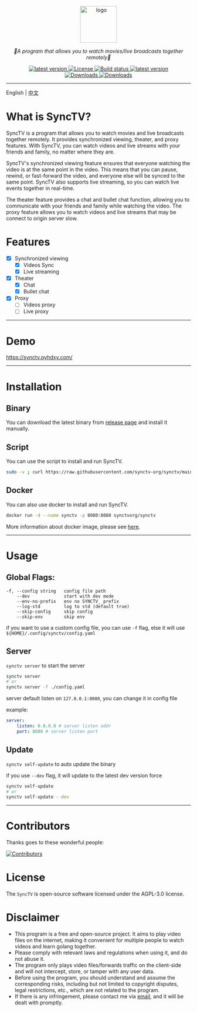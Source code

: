 <div align="center">
  <a href="https://github.com/synctv-org/docs"><img height="100px" alt="logo" src="https://cdn.jsdelivr.net/gh/synctv-org/docs@main/logo/logo.png"/></a>
  <p><em>👫A program that allows you to watch movies/live broadcasts together remotely🍿</em></p>
    <div>
        <a href="https://goreportcard.com/report/github.com/synctv-org/synctv">
            <img src="https://goreportcard.com/badge/github.com/synctv-org/synctv" alt="latest version" />
        </a>
        <a href="https://github.com/synctv-org/synctv/blob/main/LICENSE">
            <img src="https://img.shields.io/github/license/synctv-org/synctv" alt="License" />
        </a>
        <a href="https://github.com/synctv-org/synctv/actions?query=workflow%3Abuild">
            <img src="https://img.shields.io/github/actions/workflow/status/synctv-org/synctv/build.yml?branch=main" alt="Build status" />
        </a>
        <a href="https://github.com/synctv-org/synctv/releases">
            <img src="https://img.shields.io/github/release/synctv-org/synctv" alt="latest version" />
        </a>
    </div>
    <div>
        <a href="https://github.com/synctv-org/synctv/releases">
            <img src="https://img.shields.io/github/downloads/synctv-org/synctv/total?color=%239F7AEA&logo=github" alt="Downloads" />
        </a>
        <a href="https://hub.docker.com/r/synctvorg/synctv">
            <img src="https://img.shields.io/docker/pulls/synctvorg/synctv?color=%2348BB78&logo=docker&label=pulls" alt="Downloads" />
        </a>
    </div>
</div>

---

English | [中文](./README-CN.md)

# What is SyncTV?

SyncTV is a program that allows you to watch movies and live broadcasts together remotely. It provides synchronized viewing, theater, and proxy features. With SyncTV, you can watch videos and live streams with your friends and family, no matter where they are.

SyncTV's synchronized viewing feature ensures that everyone watching the video is at the same point in the video. This means that you can pause, rewind, or fast-forward the video, and everyone else will be synced to the same point. SyncTV also supports live streaming, so you can watch live events together in real-time.

The theater feature provides a chat and bullet chat function, allowing you to communicate with your friends and family while watching the video. The proxy feature allows you to watch videos and live streams that may be connect to origin server slow.

# Features
- [x] Synchronized viewing
  - [x] Videos Sync
  - [x] Live streaming
- [x] Theater
  - [x] Chat
  - [x] Bullet chat
- [x] Proxy
  - [ ] Videos proxy
  - [ ] Live proxy

---

# Demo
https://synctv.pyhdxy.com/

---

# Installation
## Binary
You can download the latest binary from [release page](https://github.com/synctv-org/synctv/releases) and install it manually.

## Script
You can use the script to install and run SyncTV.

```bash
sudo -v ; curl https://raw.githubusercontent.com/synctv-org/synctv/main/install.sh | sudo bash -s -- -v latest
```

## Docker
You can also use docker to install and run SyncTV.

```bash
docker run -d --name synctv -p 8080:8080 synctvorg/synctv
```

More information about docker image, please see [here](https://hub.docker.com/r/synctvorg/synctv).

---

# Usage
## Global Flags:

```
-f, --config string   config file path
    --dev             start with dev mode
    --env-no-prefix   env no SYNCTV_ prefix
    --log-std         log to std (default true)
    --skip-config     skip config
    --skip-env        skip env
```

if you want to use a custom config file, you can use `-f` flag, else it will use `${HOME}/.config/synctv/config.yaml`

## Server
`synctv server` to start the server

```bash
synctv server
# or
synctv server -f ./config.yaml
```

server default listen on `127.0.0.1:8080`, you can change it in config file

example:

```yaml
server:
    listen: 0.0.0.0 # server listen addr
    port: 8080 # server listen port
```

## Update
`synctv self-update` to auto update the binary

if you use `--dev` flag, it will update to the latest dev version force

```bash
synctv self-update
# or
synctv self-update --dev
```

---

# Contributors
Thanks goes to these wonderful people:

[![Contributors](https://contrib.nn.ci/api?repo=synctv-org/synctv&repo=synctv-org/synctv-web&repo=synctv-org/docs)](https://github.com/synctv-org/synctv/graphs/contributors)

# License
The `SyncTV` is open-source software licensed under the AGPL-3.0 license.

# Disclaimer
- This program is a free and open-source project. It aims to play video files on the internet, making it convenient for multiple people to watch videos and learn golang together.
- Please comply with relevant laws and regulations when using it, and do not abuse it.
- The program only plays video files/forwards traffic on the client-side and will not intercept, store, or tamper with any user data.
- Before using the program, you should understand and assume the corresponding risks, including but not limited to copyright disputes, legal restrictions, etc., which are not related to the program.
- If there is any infringement, please contact me via [email](mailto:pyh1670605849@gmail.com), and it will be dealt with promptly.